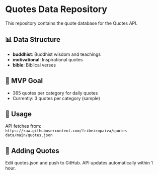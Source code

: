 # Quotes Data Repository

This repository contains the quote database for the Quotes API.

## 📊 Data Structure
- **buddhist**: Buddhist wisdom and teachings
- **motivational**: Inspirational quotes
- **bible**: Biblical verses

## 🎯 MVP Goal
- 365 quotes per category for daily quotes
- Currently: 3 quotes per category (sample)

## 🚀 Usage
API fetches from: `https://raw.githubusercontent.com/fribeiropaiva/quotes-data/main/quotes.json`

## 📝 Adding Quotes
Edit quotes.json and push to GitHub. API updates automatically within 1 hour.